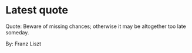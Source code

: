 # Latest quote 

Quote: Beware of missing chances; otherwise it may be altogether too late someday. 

By: Franz Liszt